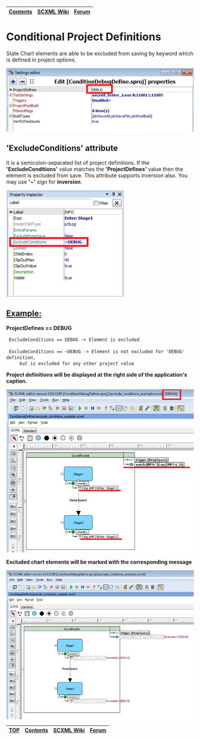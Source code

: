 <a name="top-anchor"/>

| [Contents](../README.md#table-of-contents) | [SCXML Wiki](https://alexzhornyak.github.io/SCXML-tutorial/) | [Forum](https://github.com/alexzhornyak/ScxmlEditor-Tutorial/discussions) |
|---|---|---|

# Conditional Project Definitions
State Chart elements are able to be excluded from saving by keyword which is defined in project options.

![program_options](../Images/ConditionalDefines_ProgramOptions.png)

## 'ExcludeConditions' attribute
It is a semicolon-separated list of project definitions.
If the **'ExcludeConditions'** value matches the **'ProjectDefines'** value then the element is excluded from save. This attribute supports inversion also.
You may use **'~'** sign for **inversion**.

![ExcludeConditions](../Images/ConditionalDefines_ExcludeConditions.png)

## [Example:](../Examples/ConditionDebugDefine.sproj)

**ProjectDefines == DEBUG**

     ExcludeConditions == DEBUG -> Element is excluded
     
     ExcludeConditions == ~DEBUG -> Element is not excluded for 'DEBUG' definition,
         but is excluded for any other project value


**Project definitions will be displayed at the right side of the application's caption.**

![debug_defined](../Images/ConditionalDefines_DebugDefined.png)

**Excluded chart elements will be marked with the corresponding message**

![excluded_shapes](../Images/ConditionalDefines_Excluded.png)

| [TOP](#top-anchor) | [Contents](../README.md#table-of-contents) | [SCXML Wiki](https://alexzhornyak.github.io/SCXML-tutorial/) | [Forum](https://github.com/alexzhornyak/ScxmlEditor-Tutorial/discussions) |
|---|---|---|---|
